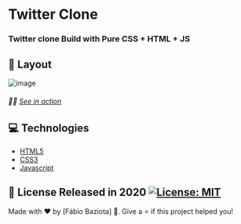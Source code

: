 # Twitter Clone
### Twitter clone Build with Pure CSS + HTML + JS
## 🎴 Layout
![image](https://user-images.githubusercontent.com/48324076/95918482-cae88b00-0da3-11eb-936a-1dec670eb250.png)

###### 🚀🔥 [See in action](https://baziotabeans.github.io/twitter_clone/)

## 💻 Technologies
- [HTML5](https://www.w3schools.com/html/)
- [CSS3](https://www.w3schools.com/css/)
- [Javascript](https://www.w3schools.com/js/DEFAULT.asp)

## 📕 License Released in 2020 [![License: MIT](https://img.shields.io/badge/License-MIT-yellow.svg)](https://opensource.org/licenses/MIT)

Made with ❤ by [Fábio Baziota] 🚀.
Give a ⭐️ if this project helped you!


